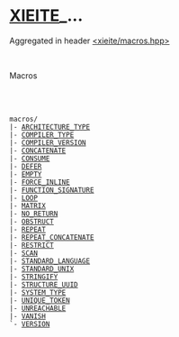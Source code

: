# [XIEITE](./xieite.md)_...
Aggregated in header [<xieite/macros.hpp>](../include/xieite/macros.hpp)

<br/>

Macros

<br/><br/>

<pre><code>macros/
|- <a href="./macros/ARCHITECTURE_TYPE.md">ARCHITECTURE_TYPE</a>
|- <a href="./macros/COMPILER_TYPE.md">COMPILER_TYPE</a>
|- <a href="./macros/COMPILER_VERSION.md">COMPILER_VERSION</a>
|- <a href="./macros/CONCATENATE.md">CONCATENATE</a>
|- <a href="./macros/CONSUME.md">CONSUME</a>
|- <a href="./macros/DEFER.md">DEFER</a>
|- <a href="./macros/EMPTY.md">EMPTY</a>
|- <a href="./macros/FORCE_INLINE.md">FORCE_INLINE</a>
|- <a href="./macros/FUNCTION_SIGNATURE.md">FUNCTION_SIGNATURE</a>
|- <a href="./macros/LOOP.md">LOOP</a>
|- <a href="./macros/MATRIX.md">MATRIX</a>
|- <a href="./macros/NO_RETURN.md">NO_RETURN</a>
|- <a href="./macros/OBSTRUCT.md">OBSTRUCT</a>
|- <a href="./macros/REPEAT.md">REPEAT</a>
|- <a href="./macros/REPEAT_CONCATENATE.md">REPEAT_CONCATENATE</a>
|- <a href="./macros/RESTRICT.md">RESTRICT</a>
|- <a href="./macros/SCAN.md">SCAN</a>
|- <a href="./macros/STANDARD_LANGUAGE.md">STANDARD_LANGUAGE</a>
|- <a href="./macros/STANDARD_UNIX.md">STANDARD_UNIX</a>
|- <a href="./macros/STRINGIFY.md">STRINGIFY</a>
|- <a href="./macros/STRUCTURE_UUID.md">STRUCTURE_UUID</a>
|- <a href="./macros/SYSTEM_TYPE.md">SYSTEM_TYPE</a>
|- <a href="./macros/UNIQUE_TOKEN.md">UNIQUE_TOKEN</a>
|- <a href="./macros/UNREACHABLE.md">UNREACHABLE</a>
|- <a href="./macros/VANISH.md">VANISH</a>
`- <a href="./macros/VERSION.md">VERSION</a>
</code></pre>
